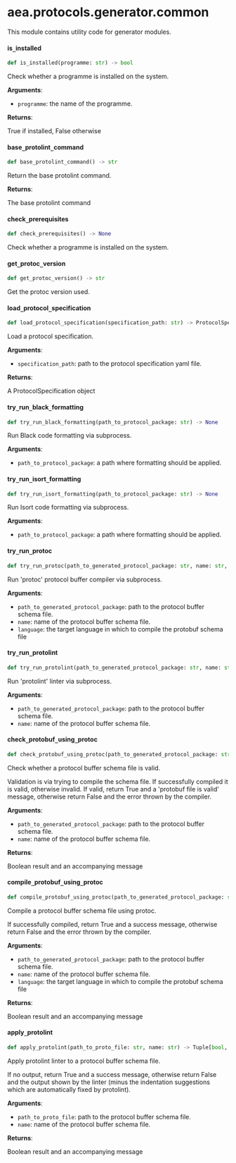 <a id="aea.protocols.generator.common"></a>

# aea.protocols.generator.common

This module contains utility code for generator modules.

<a id="aea.protocols.generator.common.is_installed"></a>

#### is`_`installed

```python
def is_installed(programme: str) -> bool
```

Check whether a programme is installed on the system.

**Arguments**:

- `programme`: the name of the programme.

**Returns**:

True if installed, False otherwise

<a id="aea.protocols.generator.common.base_protolint_command"></a>

#### base`_`protolint`_`command

```python
def base_protolint_command() -> str
```

Return the base protolint command.

**Returns**:

The base protolint command

<a id="aea.protocols.generator.common.check_prerequisites"></a>

#### check`_`prerequisites

```python
def check_prerequisites() -> None
```

Check whether a programme is installed on the system.

<a id="aea.protocols.generator.common.get_protoc_version"></a>

#### get`_`protoc`_`version

```python
def get_protoc_version() -> str
```

Get the protoc version used.

<a id="aea.protocols.generator.common.load_protocol_specification"></a>

#### load`_`protocol`_`specification

```python
def load_protocol_specification(specification_path: str) -> ProtocolSpecification
```

Load a protocol specification.

**Arguments**:

- `specification_path`: path to the protocol specification yaml file.

**Returns**:

A ProtocolSpecification object

<a id="aea.protocols.generator.common.try_run_black_formatting"></a>

#### try`_`run`_`black`_`formatting

```python
def try_run_black_formatting(path_to_protocol_package: str) -> None
```

Run Black code formatting via subprocess.

**Arguments**:

- `path_to_protocol_package`: a path where formatting should be applied.

<a id="aea.protocols.generator.common.try_run_isort_formatting"></a>

#### try`_`run`_`isort`_`formatting

```python
def try_run_isort_formatting(path_to_protocol_package: str) -> None
```

Run Isort code formatting via subprocess.

**Arguments**:

- `path_to_protocol_package`: a path where formatting should be applied.

<a id="aea.protocols.generator.common.try_run_protoc"></a>

#### try`_`run`_`protoc

```python
def try_run_protoc(path_to_generated_protocol_package: str, name: str, language: str = PROTOCOL_LANGUAGE_PYTHON) -> None
```

Run 'protoc' protocol buffer compiler via subprocess.

**Arguments**:

- `path_to_generated_protocol_package`: path to the protocol buffer schema file.
- `name`: name of the protocol buffer schema file.
- `language`: the target language in which to compile the protobuf schema file

<a id="aea.protocols.generator.common.try_run_protolint"></a>

#### try`_`run`_`protolint

```python
def try_run_protolint(path_to_generated_protocol_package: str, name: str) -> None
```

Run 'protolint' linter via subprocess.

**Arguments**:

- `path_to_generated_protocol_package`: path to the protocol buffer schema file.
- `name`: name of the protocol buffer schema file.

<a id="aea.protocols.generator.common.check_protobuf_using_protoc"></a>

#### check`_`protobuf`_`using`_`protoc

```python
def check_protobuf_using_protoc(path_to_generated_protocol_package: str, name: str) -> Tuple[bool, str]
```

Check whether a protocol buffer schema file is valid.

Validation is via trying to compile the schema file. If successfully compiled it is valid, otherwise invalid.
If valid, return True and a 'protobuf file is valid' message, otherwise return False and the error thrown by the compiler.

**Arguments**:


- `path_to_generated_protocol_package`: path to the protocol buffer schema file.
- `name`: name of the protocol buffer schema file.

**Returns**:

Boolean result and an accompanying message

<a id="aea.protocols.generator.common.compile_protobuf_using_protoc"></a>

#### compile`_`protobuf`_`using`_`protoc

```python
def compile_protobuf_using_protoc(path_to_generated_protocol_package: str, name: str, language: str) -> Tuple[bool, str]
```

Compile a protocol buffer schema file using protoc.

If successfully compiled, return True and a success message,
otherwise return False and the error thrown by the compiler.

**Arguments**:


- `path_to_generated_protocol_package`: path to the protocol buffer schema file.
- `name`: name of the protocol buffer schema file.
- `language`: the target language in which to compile the protobuf schema file

**Returns**:

Boolean result and an accompanying message

<a id="aea.protocols.generator.common.apply_protolint"></a>

#### apply`_`protolint

```python
def apply_protolint(path_to_proto_file: str, name: str) -> Tuple[bool, str]
```

Apply protolint linter to a protocol buffer schema file.

If no output, return True and a success message,
otherwise return False and the output shown by the linter
(minus the indentation suggestions which are automatically fixed by protolint).

**Arguments**:


- `path_to_proto_file`: path to the protocol buffer schema file.
- `name`: name of the protocol buffer schema file.

**Returns**:

Boolean result and an accompanying message

